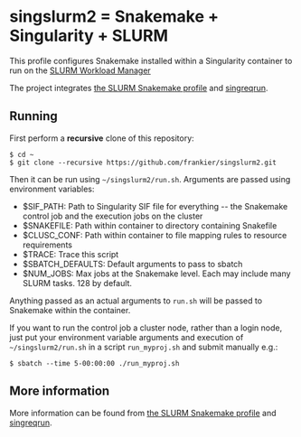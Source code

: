 # singslurm2 = Snakemake + Singularity + SLURM

This profile configures Snakemake installed within a Singularity container to run on the [SLURM Workload Manager](https://slurm.schedmd.com/)

The project integrates [the SLURM Snakemake
profile](https://github.com/Snakemake-Profiles/slurm) and [singreqrun](https://github.com/frankier/singreqrun).

## Running

First perform a **recursive** clone of this repository:

    $ cd ~
    $ git clone --recursive https://github.com/frankier/singslurm2.git

Then it can be run using `~/singslurm2/run.sh`. Arguments are passed
using environment variables:

 * $SIF_PATH: Path to Singularity SIF file for everything -- the Snakemake
   control job and the execution jobs on the cluster
 * $SNAKEFILE: Path within container to directory containing Snakefile
 * $CLUSC_CONF: Path within container to file mapping rules to resource requirements
 * $TRACE: Trace this script
 * $SBATCH_DEFAULTS: Default arguments to pass to sbatch
 * $NUM_JOBS: Max jobs at the Snakemake level. Each may include many SLURM tasks. 128 by default.

Anything passed as an actual arguments to `run.sh` will be passed to
Snakemake within the container.

If you want to run the control job a cluster node, rather than a login node,
just put your environment variable arguments and execution of
`~/singslurm2/run.sh` in a script `run_myproj.sh` and submit manually e.g.:

    $ sbatch --time 5-00:00:00 ./run_myproj.sh

## More information

More information can be found from [the SLURM Snakemake
profile](https://github.com/Snakemake-Profiles/slurm) and
[singreqrun](https://github.com/frankier/singreqrun).
